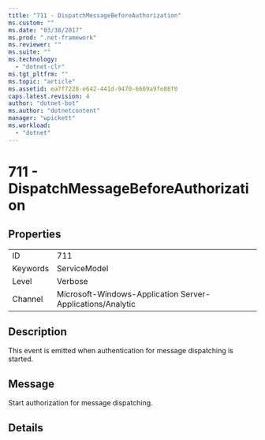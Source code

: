 ```yaml
---
title: "711 - DispatchMessageBeforeAuthorization"
ms.custom: ""
ms.date: "03/30/2017"
ms.prod: ".net-framework"
ms.reviewer: ""
ms.suite: ""
ms.technology: 
  - "dotnet-clr"
ms.tgt_pltfrm: ""
ms.topic: "article"
ms.assetid: ea7f7228-e642-441d-9470-6609a9fe08f0
caps.latest.revision: 4
author: "dotnet-bot"
ms.author: "dotnetcontent"
manager: "wpickett"
ms.workload: 
  - "dotnet"
---
```

# 711 - DispatchMessageBeforeAuthorization
## Properties  
  
|||  
|-|-|  
|ID|711|  
|Keywords|ServiceModel|  
|Level|Verbose|  
|Channel|Microsoft-Windows-Application Server-Applications/Analytic|  
  
## Description  
 This event is emitted when authentication for message dispatching is started.  
  
## Message  
 Start authorization for message dispatching.  
  
## Details
